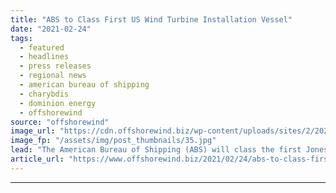 ```yaml
---
title: "ABS to Class First US Wind Turbine Installation Vessel"
date: "2021-02-24"
tags: 
  - featured
  - headlines
  - press releases
  - regional news
  - american bureau of shipping
  - charybdis
  - dominion energy
  - offshorewind
source: "offshorewind"
image_url: "https://cdn.offshorewind.biz/wp-content/uploads/sites/2/2021/02/24092003/ABS-to-Class-First-US-Wind-Turbine-Installation-Vessel.jpg"
image_fp: "/assets/img/post_thumbnails/35.jpg"
lead: "The American Bureau of Shipping (ABS) will class the first Jones Act compliant wind"
article_url: "https://www.offshorewind.biz/2021/02/24/abs-to-class-first-us-wind-turbine-installation-vessel/"
---
```


---
